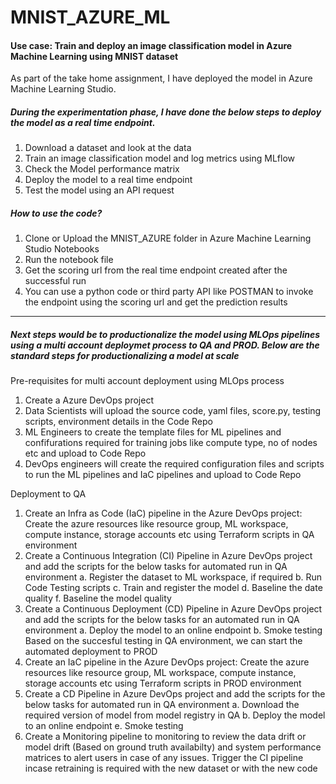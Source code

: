 # MNIST_AZURE_ML

#### Use case: Train and deploy an image classification model in Azure Machine Learning using MNIST dataset

As part of the take home assignment, I have deployed the model in Azure Machine Learning Studio. 

##### During the experimentation phase, I have done the below steps to deploy the model as a real time endpoint. 
1. Download a dataset and look at the data
2. Train an image classification model and log metrics using MLflow
3. Check the Model performance matrix
4. Deploy the model to a real time endpoint
5. Test the model using an API request

##### How to use the code?
1. Clone or Upload the MNIST_AZURE folder in Azure Machine Learning Studio Notebooks
2. Run the notebook file
3. Get the scoring url from the real time endpoint created after the successful run
5. You can use a python code or third party API like POSTMAN to invoke the endpoint using the scoring url and get the prediction results

-------------------------------------------------------------------------------------------------------------------------------------------------------


#####  Next steps would be to productionalize the model using MLOps pipelines using a multi account deploymet process to QA and PROD. Below are the standard steps for productionalizing a model at scale

Pre-requisites for multi account deployment using MLOps process
1. Create a Azure DevOps project 
2. Data Scientists will upload the source code, yaml files, score.py, testing scripts, environment details in the Code Repo
3. ML Engineers to create the template files for ML pipelines and confifurations required for training jobs like compute type, no of nodes etc and upload to Code Repo
4. DevOps engineers will create the required configuration files and scripts to run the ML pipelines and IaC pipelines and upload to Code Repo

Deployment to QA
1. Create an Infra as Code (IaC) pipeline in the Azure DevOps project: Create the azure resources like resource group, ML workspace, compute instance, storage accounts etc using Terraform scripts in QA environment
2. Create a Continuous Integration (CI) Pipeline in Azure DevOps project and add the scripts for the below tasks for automated run in QA environment
    a. Register the dataset to ML workspace, if required
    b. Run Code Testing scripts
    c. Train and register the model
    d. Baseline the date quality
    f. Baseline the model quality
3. Create a Continuous Deployment (CD) Pipeline in Azure DevOps project and add the scripts for the below tasks for an automated run in QA environment
    a. Deploy the model to an online endpoint
    b. Smoke testing 
Based on the succesful testing in QA environment, we can start the automated deployment to PROD
4. Create an IaC pipeline in the Azure DevOps project: Create the azure resources like resource group, ML workspace, compute instance, storage accounts etc using Terraform scripts in PROD environment
5. Create a CD Pipeline in Azure DevOps project and add the scripts for the below tasks for automated run in QA environment
    a. Download the required version of model from model registry in QA
    b. Deploy the model to an online endpoint
    e. Smoke testing
 6. Create a Monitoring pipeline to monitoring to review the data drift or model drift (Based on ground truth availabilty) and system performance matrices to alert users in case of any issues. Trigger the CI pipeline incase retraining is required with the new dataset or with the new code
